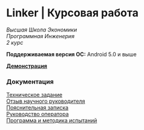 # Linker | Курсовая работа
*Высшая Школа Экономики*  
*Программная Инженерия*  
*2 курс*  
  
**Поддерживаемая версия ОС:** Android 5.0 и выше  
  
**[Демонстрация](https://www.youtube.com/watch?v=lid2LnJmbPA&t)**

### Документация
[Техническое задание](https://github.com/belkin1667/linker/blob/master/docs/%D0%A2%D0%B5%D1%85%D0%BD%D0%B8%D1%87%D0%B5%D1%81%D0%BA%D0%BE%D0%B5%20%D0%B7%D0%B0%D0%B4%D0%B0%D0%BD%D0%B8%D0%B5.pdf)  
[Отзыв научного руководителя](https://github.com/belkin1667/linker/blob/master/docs/%D0%9E%D1%82%D0%B7%D1%8B%D0%B2%20%D0%BD%D0%B0%D1%83%D1%87%D0%BD%D0%BE%D0%B3%D0%BE%20%D1%80%D1%83%D0%BA%D0%BE%D0%B2%D0%BE%D0%B4%D0%B8%D1%82%D0%B5%D0%BB%D1%8F.jpg)  
[Пояснительная записка](https://github.com/belkin1667/linker/blob/master/docs/%D0%9F%D0%BE%D1%8F%D1%81%D0%BD%D0%B8%D1%82%D0%B5%D0%BB%D1%8C%D0%BD%D0%B0%D1%8F%20%D0%B7%D0%B0%D0%BF%D0%B8%D1%81%D0%BA%D0%B0.pdf)  
[Руководство оператора](https://github.com/belkin1667/linker/blob/master/docs/%D0%A0%D1%83%D0%BA%D0%BE%D0%B2%D0%BE%D0%B4%D1%81%D1%82%D0%B2%D0%BE%20%D0%BE%D0%BF%D0%B5%D1%80%D0%B0%D1%82%D0%BE%D1%80%D0%B0.pdf)  
[Программа и методика испытаний](https://github.com/belkin1667/linker/blob/master/docs/%D0%9F%D1%80%D0%BE%D0%B3%D1%80%D0%B0%D0%BC%D0%BC%D0%B0%20%D0%B8%20%D0%BC%D0%B5%D1%82%D0%BE%D0%B4%D0%B8%D0%BA%D0%B0%20%D0%B8%D1%81%D0%BF%D1%8B%D1%82%D0%B0%D0%BD%D0%B8%D0%B9.pdf)  
